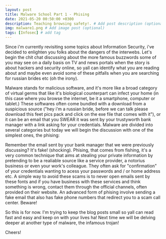 ```yaml
---
layout: post
title: Malware School Part 1 - Phising
date: 2021-05-20 00:50:00 +0300
description: Teaching browsing safety!. # Add post description (optional)
img: malware1.png # Add image post (optional)
tags: [Infosec] # add tag
---
```



Since i'm currently revisiting some topics about Information Security, i've decided to enlighten you folks about the dangers of the interwebs. Let's begin the chit chat discussing about the more famous buzzwords some of you may see on a daily basis on TV and news portals when the story is about hackers and security online, so yall can identify what you are reading about and maybe even avoid some of these pitfalls when you are searching for russian brides etc (oh the irony).

Malware stands for malicious software, and it's more like a broad category of virtual germs that like it's biological counterpart can infect your home (in this case where you browse the internet, be it a smartphone, computer or tablet.) These softwares often come bundled with a download from a suspicious source ("hey i'm a russian bride, before we can talk please download this feet pics pack and click on the exe file that comes with it"), or it can be an email that you SWEAR it was sent by your trustyworth bank manager with a link asking for your credentials. Malware are divided into several categories but today we will begin the discussion with one of the simplest ones, the phising:

Remember the email sent by your bank manager that we were previously discussing? It's fake! (shocking). Phising, that comes from fishing, it's a very common technique that aims at stealing your private information by pretending to be a realiable source like a service provider, a notorius business or even your work's colleague. They often ask for "confirmation" of your credentials wanting to acess your passwords and / or home address etc. A simple way to avoid these scams is to never open emails sent by these fonts and if you have business with these services and think something is wrong, contact them through the official channels, often provided on their website. An advanced form of phising involve sending a fake email that also has fake phone numbers that redirect you to a scam call center. Beware!

So this is for now. I'm trying to keep the blog posts small so yall can read fast and easy and keep on with your lives ha! Next time we will be delving deeper at another type of malware, the infamous trojan! 

Cheers!
